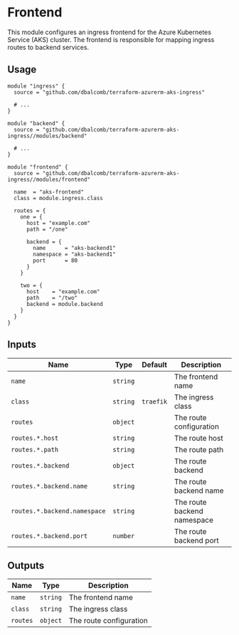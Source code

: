 # Frontend

This module configures an ingress frontend for the Azure Kubernetes Service
(AKS) cluster. The frontend is responsible for mapping ingress routes to backend
services.

## Usage

```hcl
module "ingress" {
  source = "github.com/dbalcomb/terraform-azurerm-aks-ingress"

  # ...
}

module "backend" {
  source = "github.com/dbalcomb/terraform-azurerm-aks-ingress//modules/backend"

  # ...
}

module "frontend" {
  source = "github.com/dbalcomb/terraform-azurerm-aks-ingress//modules/frontend"

  name  = "aks-frontend"
  class = module.ingress.class

  routes = {
    one = {
      host = "example.com"
      path = "/one"

      backend = {
        name      = "aks-backend1"
        namespace = "aks-backend1"
        port      = 80
      }
    }

    two = {
      host    = "example.com"
      path    = "/two"
      backend = module.backend
    }
  }
}
```

## Inputs

| Name                         | Type     | Default   | Description                 |
| ---------------------------- | -------- | --------- | --------------------------- |
| `name`                       | `string` |           | The frontend name           |
| `class`                      | `string` | `traefik` | The ingress class           |
| `routes`                     | `object` |           | The route configuration     |
| `routes.*.host`              | `string` |           | The route host              |
| `routes.*.path`              | `string` |           | The route path              |
| `routes.*.backend`           | `object` |           | The route backend           |
| `routes.*.backend.name`      | `string` |           | The route backend name      |
| `routes.*.backend.namespace` | `string` |           | The route backend namespace |
| `routes.*.backend.port`      | `number` |           | The route backend port      |

## Outputs

| Name     | Type     | Description             |
| -------- | -------- | ----------------------- |
| `name`   | `string` | The frontend name       |
| `class`  | `string` | The ingress class       |
| `routes` | `object` | The route configuration |
